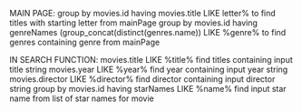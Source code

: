 
MAIN PAGE:
group by movies.id having movies.title LIKE letter% to find titles with starting letter from mainPage
group by movies.id having genreNames (group_concat(distinct(genres.name)) LIKE %genre% to find genres containing genre from mainPage

IN SEARCH FUNCTION:
movies.title LIKE %title% find titles containing input title string
movies.year LIKE %year% find year containing input year string
movies.director LIKE %director% find director containing input director string
group by movies.id having starNames LIKE %name% find input star name from list of star names for movie 